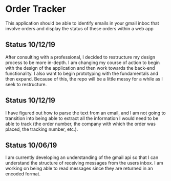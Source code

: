 # Order Tracker

This application should be able to identify emails in your gmail inboc that involve orders and display the status 
of these orders within a web app 

## Status 10/12/19 

After consulting with a professional, I decided to restructure my design process to be more in-depth. I am changing my course of action to begin with the design of the application and then work towards the back-end functionality. I also want to begin prototyping with the fundamentals and then expand. Because of this, the repo will be a little messy for a while as I seek to restructure. 

## Status 10/12/19 

I have figured out how to parse the text from an email, and I am not going to transition into being able to extract all the information I would need to be able to track (the order number, the company with which the order was placed, the tracking number, etc.).

## Status 10/06/19

I am currently developing an understanding of the gmail api so that I can understand the structure of receiving messages from the users inbox. I am working on being able to read messages since they are returned in an encoded format. 